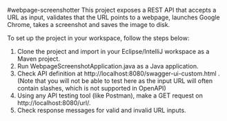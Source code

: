 #webpage-screenshotter
This project exposes a REST API that accepts a URL as input, validates that the URL points to a webpage, launches Google Chrome, takes a screenshot and saves the image to disk.

To set up the project in your workspace, follow the steps below:
1. Clone the project and import in your Eclipse/IntelliJ workspace as a Maven project.
2. Run WebpageScreenshotApplication.java as a Java application.
3. Check API definition at http://localhost:8080/swagger-ui-custom.html . (Note that you will not be able to test here as the input URL will often contain slashes, which is not supported in OpenAPI)
4. Using any API testing tool (like Postman), make a GET request on http://localhost:8080/url/<your-url-here>.
5. Check response messages for valid and invalid URL inputs.
